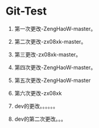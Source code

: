 # Git-Test
1. 第一次更改-ZengHaoW-master。
2. 第二次更改-zx08xk-master。
3. 第三更改-zx08xk-master。

4. 第四次更改-ZengHaoW-master。
5. 第五次更改-ZengHaoW-master
6. 第六次更改-zx08xk
7. dev的更改。。。。。。
8. dev的第二次更改。。。